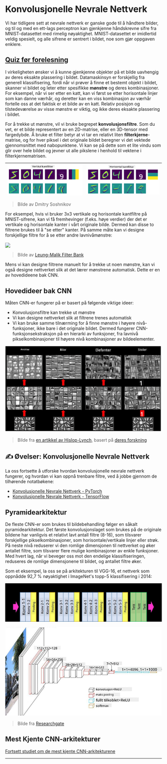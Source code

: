 <!--
CO_OP_TRANSLATOR_METADATA:
{
  "original_hash": "a560d5b845962cf33dc102266e409568",
  "translation_date": "2025-09-23T09:38:44+00:00",
  "source_file": "lessons/4-ComputerVision/07-ConvNets/README.md",
  "language_code": "no"
}
-->
# Konvolusjonelle Nevrale Nettverk

Vi har tidligere sett at nevrale nettverk er ganske gode til å håndtere bilder, og til og med en ett-lags perceptron kan gjenkjenne håndskrevne sifre fra MNIST-datasettet med rimelig nøyaktighet. MNIST-datasettet er imidlertid veldig spesielt, og alle sifrene er sentrert i bildet, noe som gjør oppgaven enklere.

## [Quiz før forelesning](https://ff-quizzes.netlify.app/en/ai/quiz/13)

I virkeligheten ønsker vi å kunne gjenkjenne objekter på et bilde uavhengig av deres eksakte plassering i bildet. Datamaskinsyn er forskjellig fra generell klassifisering, fordi når vi prøver å finne et bestemt objekt i bildet, skanner vi bildet og leter etter spesifikke **mønstre** og deres kombinasjoner. For eksempel, når vi ser etter en katt, kan vi først se etter horisontale linjer som kan danne værhår, og deretter kan en viss kombinasjon av værhår fortelle oss at det faktisk er et bilde av en katt. Relativ posisjon og tilstedeværelse av visse mønstre er viktig, og ikke deres eksakte plassering i bildet.

For å trekke ut mønstre, vil vi bruke begrepet **konvolusjonsfiltre**. Som du vet, er et bilde representert av en 2D-matrise, eller en 3D-tensor med fargedybde. Å bruke et filter betyr at vi tar en relativt liten **filterkjerne**-matrise, og for hver piksel i det originale bildet beregner vi det vektede gjennomsnittet med nabopunktene. Vi kan se på dette som et lite vindu som glir over hele bildet og jevner ut alle pikslene i henhold til vektene i filterkjernematrisen.

![Vertikalt kantfilter](../../../../../translated_images/filter-vert.b7148390ca0bc356ddc7e55555d2481819c1e86ddde9dce4db5e71a69d6f887f.no.png) | ![Horisontalt kantfilter](../../../../../translated_images/filter-horiz.59b80ed4feb946efbe201a7fe3ca95abb3364e266e6fd90820cb893b4d3a6dda.no.png)
----|----

> Bilde av Dmitry Soshnikov

For eksempel, hvis vi bruker 3x3 vertikale og horisontale kantfiltre på MNIST-sifrene, kan vi få fremhevinger (f.eks. høye verdier) der det er vertikale og horisontale kanter i vårt originale bilde. Dermed kan disse to filtrene brukes til å "se etter" kanter. På samme måte kan vi designe forskjellige filtre for å se etter andre lavnivåmønstre:

<img src="images/lmfilters.jpg" width="500" align="center"/>

> Bilde av [Leung-Malik Filter Bank](https://www.robots.ox.ac.uk/~vgg/research/texclass/filters.html)

Mens vi kan designe filtrene manuelt for å trekke ut noen mønstre, kan vi også designe nettverket slik at det lærer mønstrene automatisk. Dette er en av hovedideene bak CNN.

## Hovedideer bak CNN

Måten CNN-er fungerer på er basert på følgende viktige ideer:

* Konvolusjonsfiltre kan trekke ut mønstre
* Vi kan designe nettverket slik at filtrene trenes automatisk
* Vi kan bruke samme tilnærming for å finne mønstre i høyere nivå-funksjoner, ikke bare i det originale bildet. Dermed fungerer CNN-funksjonsekstraksjon på en hierarki av funksjoner, fra lavnivå pikselkombinasjoner til høyere nivå kombinasjoner av bildeelementer.

![Hierarkisk funksjonsekstraksjon](../../../../../translated_images/FeatureExtractionCNN.d9b456cbdae7cb643fde3032b81b2940e3cf8be842e29afac3f482725ba7f95c.no.png)

> Bilde fra [en artikkel av Hislop-Lynch](https://www.semanticscholar.org/paper/Computer-vision-based-pedestrian-trajectory-Hislop-Lynch/26e6f74853fc9bbb7487b06dc2cf095d36c9021d), basert på [deres forskning](https://dl.acm.org/doi/abs/10.1145/1553374.1553453)

## ✍️ Øvelser: Konvolusjonelle Nevrale Nettverk

La oss fortsette å utforske hvordan konvolusjonelle nevrale nettverk fungerer, og hvordan vi kan oppnå trenbare filtre, ved å jobbe gjennom de tilhørende notatbøkene:

* [Konvolusjonelle Nevrale Nettverk - PyTorch](ConvNetsPyTorch.ipynb)
* [Konvolusjonelle Nevrale Nettverk - TensorFlow](ConvNetsTF.ipynb)

## Pyramidearkitektur

De fleste CNN-er som brukes til bildebehandling følger en såkalt pyramidearkitektur. Det første konvolusjonslaget som brukes på de originale bildene har vanligvis et relativt lavt antall filtre (8-16), som tilsvarer forskjellige pikselkombinasjoner, som horisontale/vertikale linjer eller strøk. På neste nivå reduserer vi den romlige dimensjonen til nettverket og øker antallet filtre, som tilsvarer flere mulige kombinasjoner av enkle funksjoner. Med hvert lag, når vi beveger oss mot den endelige klassifiseringen, reduseres de romlige dimensjonene til bildet, og antallet filtre øker.

Som et eksempel, la oss se på arkitekturen til VGG-16, et nettverk som oppnådde 92,7 % nøyaktighet i ImageNet's topp-5 klassifisering i 2014:

![ImageNet-lag](../../../../../translated_images/vgg-16-arch1.d901a5583b3a51baeaab3e768567d921e5d54befa46e1e642616c5458c934028.no.jpg)

![ImageNet-pyramide](../../../../../translated_images/vgg-16-arch.64ff2137f50dd49fdaa786e3f3a975b3f22615efd13efb19c5d22f12e01451a1.no.jpg)

> Bilde fra [Researchgate](https://www.researchgate.net/figure/Vgg16-model-structure-To-get-the-VGG-NIN-model-we-replace-the-2-nd-4-th-6-th-7-th_fig2_335194493)

## Mest Kjente CNN-arkitekturer

[Fortsett studiet om de mest kjente CNN-arkitekturene](CNN_Architectures.md)

---

